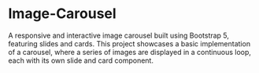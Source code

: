 # Image-Carousel
A responsive and interactive image carousel built using Bootstrap 5, featuring slides and cards. This project showcases a basic implementation of a carousel, where a series of images are displayed in a continuous loop, each with its own slide and card component.

